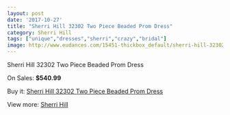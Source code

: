 ```yaml
---
layout: post
date: '2017-10-27'
title: "Sherri Hill 32302 Two Piece Beaded Prom Dress"
category: Sherri Hill
tags: ["unique","dresses","sherri","crazy","bridal"]
image: http://www.eudances.com/15451-thickbox_default/sherri-hill-32302-two-piece-beaded-prom-dress.jpg
---
```

Sherri Hill 32302 Two Piece Beaded Prom Dress

On Sales: **$540.99**
<a href="https://www.eudances.com/en/sherri-hill/4569-sherri-hill-32302-two-piece-beaded-prom-dress.html"><amp-img layout="responsive" width="600" height="600" src="//www.eudances.com/15451-thickbox_default/sherri-hill-32302-two-piece-beaded-prom-dress.jpg" alt="Sherri Hill 32302 Two Piece Beaded Prom Dress 0" /></a>
<a href="https://www.eudances.com/en/sherri-hill/4569-sherri-hill-32302-two-piece-beaded-prom-dress.html"><amp-img layout="responsive" width="600" height="600" src="//www.eudances.com/15455-thickbox_default/sherri-hill-32302-two-piece-beaded-prom-dress.jpg" alt="Sherri Hill 32302 Two Piece Beaded Prom Dress 1" /></a>
<a href="https://www.eudances.com/en/sherri-hill/4569-sherri-hill-32302-two-piece-beaded-prom-dress.html"><amp-img layout="responsive" width="600" height="600" src="//www.eudances.com/15454-thickbox_default/sherri-hill-32302-two-piece-beaded-prom-dress.jpg" alt="Sherri Hill 32302 Two Piece Beaded Prom Dress 2" /></a>
<a href="https://www.eudances.com/en/sherri-hill/4569-sherri-hill-32302-two-piece-beaded-prom-dress.html"><amp-img layout="responsive" width="600" height="600" src="//www.eudances.com/15453-thickbox_default/sherri-hill-32302-two-piece-beaded-prom-dress.jpg" alt="Sherri Hill 32302 Two Piece Beaded Prom Dress 3" /></a>
<a href="https://www.eudances.com/en/sherri-hill/4569-sherri-hill-32302-two-piece-beaded-prom-dress.html"><amp-img layout="responsive" width="600" height="600" src="//www.eudances.com/15452-thickbox_default/sherri-hill-32302-two-piece-beaded-prom-dress.jpg" alt="Sherri Hill 32302 Two Piece Beaded Prom Dress 4" /></a>

Buy it: [Sherri Hill 32302 Two Piece Beaded Prom Dress](https://www.eudances.com/en/sherri-hill/4569-sherri-hill-32302-two-piece-beaded-prom-dress.html "Sherri Hill 32302 Two Piece Beaded Prom Dress")

View more: [Sherri Hill](https://www.eudances.com/en/80-Sherri-Hill "Sherri Hill")